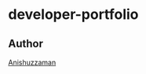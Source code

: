# developer-portfolio
## Author
[Anishuzzaman][author] 

[author]: https://www.facebook.com/anishuzzaman/

